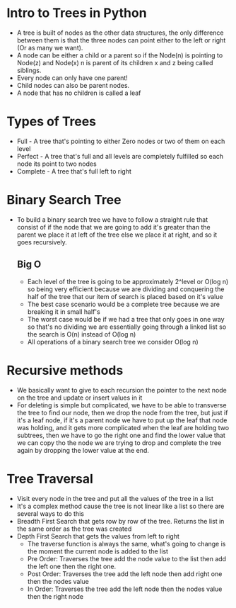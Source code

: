 # Intro to Trees in Python
- A tree is built of nodes as the other data structures, the only difference between them is that the three nodes can 
 point either to the left or right (Or as many we want).
- A node can be either a child or a parent so if the Node(n) is pointing to Node(z) and Node(x) n is parent of its 
  children x and z being called siblings.
- Every node can only have one parent!
- Child nodes can also be parent nodes.
- A node that has no children is called a leaf

# Types of Trees
* Full - A tree that's pointing to either Zero nodes or two of them on each level
* Perfect - A tree that's full and all levels are completely fulfilled so each node its point to two nodes
* Complete - A tree that's full left to right

# Binary Search Tree
  - To build a binary search tree we have to follow a straight rule that consist of if the node that we are going to add
    it's greater than the parent we place it at left of the tree else we place it at right, and so it goes recursively.
    ## Big O 
    - Each level of the tree is going to be approximately 2^level or O(log n) so being very efficient because we 
      are dividing and conquering the half of the tree that our item of search is placed based on it's value
    - The best case scenario would be a complete tree because we are breaking it in small half's
    - The worst case would be if we had a tree that only goes in one way so that's no dividing we are essentially going 
      through a linked list so the search is O(n) instead of O(log n)
    - All operations of a binary search tree we consider O(log n)

# Recursive methods
- We basically want to give to each recursion the pointer to the next node on the tree and update or insert values in it
- For deleting is simple but complicated, we have to be able to transverse the tree to find our node, then we drop the
  node from the tree, but just if it's a leaf node, if it's a parent node we have to put up the leaf that node was holding,
  and it gets more complicated when the leaf are holding two subtrees, then we have to go the right one and find the lower
  value that we can copy tho the node we are trying to drop and complete the tree again by dropping the lower value at the end.

# Tree Traversal
- Visit every node in the tree and put all the values of the tree in a list
- It's a complex method cause the tree is not linear like a list so there are several ways to do this
- Breadth First Search that gets row by row of the tree. Returns the list in the same order as the tree was created
- Depth First Search that gets the values from left to right
  - The traverse function is always the same, what's going to change is the moment the current node is added to the list 
  - Pre Order: Traverses the tree add the node value to the list then add the left one then the right one.
  - Post Order: Traverses the tree add the left node then add right one then the nodes value
  - In Order: Traverses the tree add the left node then the nodes value then the right node
